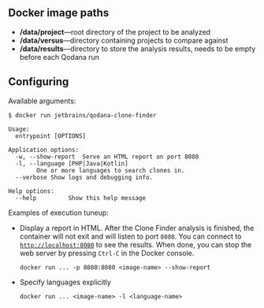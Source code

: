 [//]: # (title: Docker Image Paths and Configuration Options)

## Docker image paths

- **/data/project**&mdash;root directory of the project to be analyzed
- **/data/versus**&mdash;directory containing projects to compare against 
- **/data/results**&mdash;directory to store the analysis results, needs to be empty before each Qodana run

## Configuring

Available arguments:

```shell
$ docker run jetbrains/qodana-clone-finder

Usage:
  entrypoint [OPTIONS]

Application options:
  -w, --show-report  Serve an HTML report on port 8080
  -l, --language [PHP|Java|Kotlin]
        One or more languages to search clones in.
  --verbose Show logs and debugging info.

Help options:
  --help         Show this help message
```

Examples of execution tuneup:

- Display a report in HTML. After the Clone Finder analysis is finished, the container will not exit and will listen to port `8080`. You can connect to [`http://localhost:8080`](http://localhost:8080) to see the results. When done, you can stop the web server by pressing `Ctrl-C` in the Docker console.

   ```shell
   docker run ... -p 8080:8080 <image-name> --show-report
   ```
  
- Specify languages explicitly
   ```shell
  docker run ... <image-name> -l <language-name>
  ```

